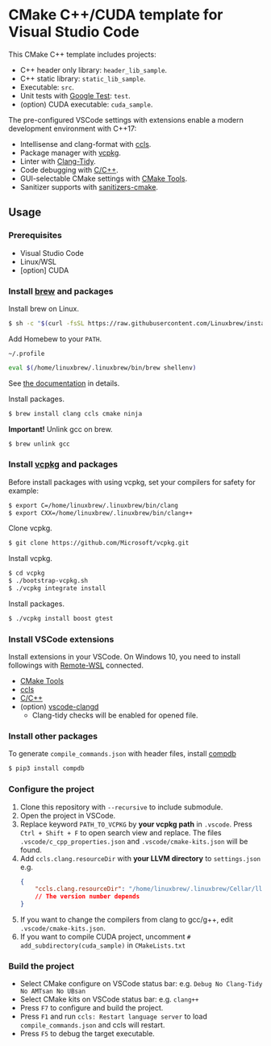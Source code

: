 # CMake C++/CUDA template for Visual Studio Code

This CMake C++ template includes projects:

*   C++ header only library: `header_lib_sample`.
*   C++ static library: `static_lib_sample`.
*   Executable: `src`.
*   Unit tests with [Google Test](https://github.com/google/googletest): `test`.
*   (option) CUDA executable: `cuda_sample`.

The pre-configured VSCode settings with extensions enable a modern development environment with C++17:

*   Intellisense and clang-format with [ccls](https://github.com/MaskRay/ccls).
*   Package manager with [vcpkg](https://github.com/microsoft/vcpkg).
*   Linter with [Clang-Tidy](https://clang.llvm.org/extra/clang-tidy/).
*   Code debugging with [C/C++](https://marketplace.visualstudio.com/items?itemName=ms-vscode.cpptools).
*   GUI-selectable CMake settings with [CMake Tools](https://marketplace.visualstudio.com/items?itemName=ms-vscode.cmake-tools).
*   Sanitizer supports with [sanitizers-cmake](https://github.com/arsenm/sanitizers-cmake).

## Usage

### Prerequisites

*   Visual Studio Code
*   Linux/WSL
*   [option] CUDA

### Install [brew](https://docs.brew.sh/Homebrew-on-Linux) and packages

Install brew on Linux.

```bash
$ sh -c "$(curl -fsSL https://raw.githubusercontent.com/Linuxbrew/install/master/install.sh)"
```

Add Homebew to your `PATH`.

`~/.profile`

```bash
eval $(/home/linuxbrew/.linuxbrew/bin/brew shellenv)
```

See [the documentation](https://docs.brew.sh/Homebrew-on-Linux) in details.

Install packages.

```bash
$ brew install clang ccls cmake ninja
```

**Important!** Unlink gcc on brew.

```bash
$ brew unlink gcc
```

### Install [vcpkg](https://github.com/microsoft/vcpkg) and packages

Before install packages with using vcpkg, set your compilers for safety for example:

```bash
$ export C=/home/linuxbrew/.linuxbrew/bin/clang
$ export CXX=/home/linuxbrew/.linuxbrew/bin/clang++
```

Clone vcpkg.

```bash
$ git clone https://github.com/Microsoft/vcpkg.git
```

Install vcpkg.

```bash
$ cd vcpkg
$ ./bootstrap-vcpkg.sh
$ ./vcpkg integrate install
```

Install packages.

```bash
$ ./vcpkg install boost gtest
```

### Install VSCode extensions

Install extensions in your VSCode. On Windows 10, you need to install followings with [Remote-WSL](https://marketplace.visualstudio.com/items?itemName=ms-vscode-remote.remote-wsl) connected.

*   [CMake Tools](https://marketplace.visualstudio.com/items?itemName=ms-vscode.cmake-tools)
*   [ccls](https://marketplace.visualstudio.com/items?itemName=ccls-project.ccls)
*   [C/C++](https://marketplace.visualstudio.com/items?itemName=ms-vscode.cpptools)
*   (option) [vscode-clangd](https://marketplace.visualstudio.com/items?itemName=llvm-vs-code-extensions.vscode-clangd)
    *   Clang-tidy checks will be enabled for opened file.

### Install other packages

To generate `compile_commands.json` with header files, install [compdb](https://github.com/Sarcasm/compdb)

```bash
$ pip3 install compdb
```

### Configure the project

1.  Clone this repository with `--recursive` to include submodule.
2.  Open the project in VSCode.
3.  Replace keyword `PATH_TO_VCPKG` by **your vcpkg path** in `.vscode`. Press `Ctrl + Shift + F` to open search view and replace. The files `.vscode/c_cpp_properties.json` and `.vscode/cmake-kits.json` will be found.
4.  Add `ccls.clang.resourceDir` with **your LLVM directory** to `settings.json` e.g.
    ```json
    {
        "ccls.clang.resourceDir": "/home/linuxbrew/.linuxbrew/Cellar/llvm/9.0.0_1/lib/clang/9.0.0/"
        // The version number depends                                     ~~~~~~~           ~~~~~
    }
    ```
5.  If you want to change the compilers from clang to gcc/g++, edit `.vscode/cmake-kits.json`.
6.  If you want to compile CUDA project, uncomment `# add_subdirectory(cuda_sample)` in `CMakeLists.txt`

### Build the project

*   Select CMake configure on VSCode status bar: e.g. `Debug No Clang-Tidy No AMTsan No UBsan`
*   Select CMake kits on VSCode status bar: e.g. `clang++`
*   Press `F7` to configure and build the project.
*   Press `F1` and run `ccls: Restart language server` to load `compile_commands.json` and ccls will restart.
*   Press `F5` to debug the target executable.
